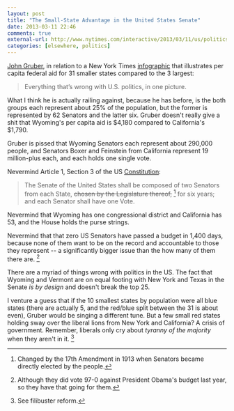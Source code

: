 ```yaml
---
layout: post  
title: "The Small-State Advantage in the United States Senate"  
date: 2013-03-11 22:46  
comments: true  
external-url: http://www.nytimes.com/interactive/2013/03/11/us/politics/small-state-advantage.html  
categories: [elsewhere, politics]  
---
```


[John Gruber][df], in relation to a New York Times [infographic][ny] that illustrates per capita federal aid for 31 smaller states compared to the 3 largest:

> Everything that’s wrong with U.S. politics, in one picture.

What I think he is actually railing against, because he has before, is the both groups each represent about 25% of the population, but the former is represented by 62 Senators and the latter six. Gruber doesn't really give a shit that Wyoming's per capita aid is $4,180 compared to California's $1,790.

Gruber is pissed that Wyoming Senators each represent about 290,000 people, and Senators Boxer and Feinstein from California represent 19 million-plus each, and each holds one single vote. 

Nevermind Article 1, Section 3 of the US [Constitution][us]:

> The Senate of the United States shall be composed of two Senators from each State, <strike>chosen by the Legislature thereof,</strike> [^senate1] for six years; and each Senator shall have one Vote.

Nevermind that Wyoming has one congressional district and California has 53, and the House holds the purse strings. 

Nevermind that that zero US Senators have passed a budget in 1,400 days, because none of them want to be on the record and accountable to those they represent -- a significantly bigger issue than the how many of them there are. [^senate2] 

There are a myriad of things wrong with politics in the US. The fact that Wyoming and Vermont are on equal footing with New York and Texas in the Senate *is by design* and doesn't break the top 25.

I venture a guess that if the 10 smallest states by population were all blue states (there are actually 5, and the red/blue split between the 31 is about even), Gruber would be singing a different tune. But a few small red states holding sway over the liberal lions from New York and California? A crisis of government. Remember, liberals only cry about *tyranny of the majority* when they aren't in it. [^senate3]


[^senate1]: Changed by the 17th Amendment in 1913 when Senators became directly elected by the people.

[^senate2]: Although they did vote 97-0 against President Obama's budget last year, so they have that going for them.

[^senate3]: See filibuster reform.

[ny]: http://www.nytimes.com/interactive/2013/03/11/us/politics/small-state-advantage.html
[df]: http://daringfireball.net/linked/2013/03/11/small-states
[us]: http://www.senate.gov/civics/constitution_item/constitution.html#a1_sec3

